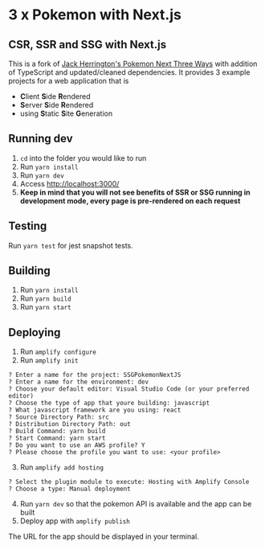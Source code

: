 # 3 x Pokemon with Next.js
## CSR, SSR and SSG with Next.js

This is a fork of [Jack Herrington's Pokemon Next Three Ways](https://github.com/jherr/pokemon-next-three-ways)  with addition of TypeScript and updated/cleaned dependencies. It provides 3 example projects for a web application that is

 - **C**lient **S**ide **R**endered
 - **S**erver **S**ide **R**endered
 - using **S**tatic **S**ite **G**eneration

## Running dev

 1. `cd` into the folder you would like to run
 2. Run `yarn install`
 3. Run `yarn dev`
 4. Access [http://localhost:3000/](http://localhost:3000/)
 5. **Keep in mind that you will not see benefits of SSR or SSG running in development mode, every page is pre-rendered on each request**

## Testing
Run `yarn test` for jest snapshot tests.

## Building
 1. Run `yarn install`
 2. Run `yarn build`
 3. Run `yarn start`

 ## Deploying
1. Run `amplify configure`
2. Run `amplify init`
```
? Enter a name for the project: SSGPokemonNextJS
? Enter a name for the environment: dev
? Choose your default editor: Visual Studio Code (or your preferred editor)
? Choose the type of app that youre building: javascript
? What javascript framework are you using: react
? Source Directory Path: src
? Distribution Directory Path: out
? Build Command: yarn build
? Start Command: yarn start
? Do you want to use an AWS profile? Y
? Please choose the profile you want to use: <your profile>
```
3. Run `amplify add hosting`
```
? Select the plugin module to execute: Hosting with Amplify Console
? Choose a type: Manual deployment
```
4. Run `yarn dev` so that the pokemon API is available and the app can be built
5. Deploy app with `amplify publish`


The URL for the app should be displayed in your terminal.

